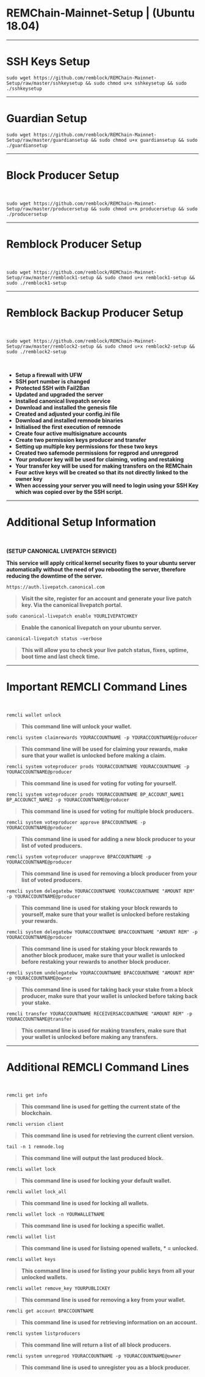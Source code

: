 #
# **REMChain-Mainnet-Setup | (Ubuntu 18.04)**


***
# SSH Keys Setup

```
sudo wget https://github.com/remblock/REMChain-Mainnet-Setup/raw/master/sshkeysetup && sudo chmod u+x sshkeysetup && sudo ./sshkeysetup
```

***
# Guardian Setup

```
sudo wget https://github.com/remblock/REMChain-Mainnet-Setup/raw/master/guardiansetup && sudo chmod u+x guardiansetup && sudo ./guardiansetup
```

***
# Block Producer Setup

<br>

```
sudo wget https://github.com/remblock/REMChain-Mainnet-Setup/raw/master/producersetup && sudo chmod u+x producersetup && sudo ./producersetup
```

***
# Remblock Producer Setup

<br>

```
sudo wget https://github.com/remblock/REMChain-Mainnet-Setup/raw/master/remblock1-setup && sudo chmod u+x remblock1-setup && sudo ./remblock1-setup
```

***
# Remblock Backup Producer Setup

<br>

```
sudo wget https://github.com/remblock/REMChain-Mainnet-Setup/raw/master/remblock2-setup && sudo chmod u+x remblock2-setup && sudo ./remblock2-setup
```
<br>

* **Setup a firewall with UFW**
* **SSH port number is changed**
* **Protected SSH with Fail2Ban**
* **Updated and upgraded the server**
* **Installed canonical livepatch service**
* **Download and installed the genesis file**
* **Created and adjusted your config.ini file**
* **Download and installed remnode binaries**
* **Initialised the first execution of remnode**
* **Create four active multisignature accounts**
* **Create two permission keys producer and transfer**
* **Setting up multiple key permissions for these two keys**
* **Created two safemode permissions for regprod and unregprod** 
* **Your producer key will be used for claiming, voting and restaking**
* **Your transfer key will be used for making transfers on the REMChain**
* **Four active keys will be created so that its not directly linked to the owner key**
* **When accessing your server you will need to login using your SSH Key which was copied over by the SSH script.** 

***
# Additional Setup Information
<br>

**(SETUP CANONICAL LIVEPATCH SERVICE)**

**This service will apply critical kernel security fixes to your ubuntu server automatically without the need of you rebooting the server, therefore reducing the downtime of the server.**

```
https://auth.livepatch.canonical.com
```

> **Visit the site, register for an account and generate your live patch key. Via the canonical livepatch portal.**

```
sudo canonical-livepatch enable YOURLIVEPATCHKEY
```

> **Enable the canonical livepatch on your ubuntu server.**

```
canonical-livepatch status —verbose
```

> **This will allow you to check your live patch status, fixes, uptime, boot time and last check time.** 

***

# Important REMCLI Command Lines
<br>

```
remcli wallet unlock
```

> **This command line will unlock your wallet.**

```
remcli system claimrewards YOURACCOUNTNAME -p YOURACCOUNTNAME@producer
```

> **This command line will be used for claiming your rewards, make sure that your wallet is unlocked before making a claim.**

```
remcli system voteproducer prods YOURACCOUNTNAME YOURACCOUNTNAME -p YOURACCOUNTNAME@producer
```

> **This command line is used for voting for voting for yourself.**

```
remcli system voteproducer prods YOURACCOUNTNAME BP_ACCOUNT_NAME1 BP_ACCOUNCT_NAME2 -p YOURACCOUNTNAME@producer
```

> **This command line is used for voting for multiple block producers.**

```
remcli system voteproducer approve BPACCOUNTNAME -p YOURACCOUNTNAME@producer
```

> **This command line is used for adding a new block producer to your list of voted producers.**

```
remcli system voteproducer unapprove BPACCOUNTNAME -p YOURACCOUNTNAME@producer
```

> **This command line is used for removing a block producer from your list of voted producers.**

```
remcli system delegatebw YOURACCOUNTNAME YOURACCOUNTNAME "AMOUNT REM" -p YOURACCOUNTNAME@producer
```

> **This command line is used for staking your block rewards to yourself, make sure that your wallet is unlocked before restaking your rewards.**

```
remcli system delegatebw YOURACCOUNTNAME BPACCOUNTNAME "AMOUNT REM" -p YOURACCOUNTNAME@producer
```

> **This command line is used for staking your block rewards to another block producer, make sure that your wallet is unlocked before restaking your rewards to another block producer.**

```
remcli system undelegatebw YOURACCOUNTNAME BPACCOUNTNAME "AMOUNT REM" -p YOURACCOUNTNAME@owner
```

> **This command line is used for taking back your stake from a block producer, make sure that your wallet is unlocked before taking back your stake.**

```
remcli transfer YOURACCOUNTNAME RECEIVERSACCOUNTNAME "AMOUNT REM" -p YOURACCOUNTNAME@transfer
```

> **This command line is used for making transfers, make sure that your wallet is unlocked before making any transfers.**

***
# Additional REMCLI Command Lines
<br>

```
remcli get info
```

> **This command line is used for getting the current state of the blockchain.**

```
remcli version client
```

> **This command line is used for retrieving the current client version.**

```
tail -n 1 remnode.log
```

> **This command line will output the last produced block.**

```
remcli wallet lock
```

> **This command line is used for locking your default wallet.**

```
remcli wallet lock_all
```

> **This command line is used for locking all wallets.**

```
remcli wallet lock -n YOURWALLETNAME
```

> **This command line is used for locking a specific wallet.**

```
remcli wallet list
```

> **This command line is used for listsing opened wallets, * = unlocked.**

```
remcli wallet keys
```

> **This command line is used for listing your public keys from all your unlocked wallets.**

```
remcli wallet remove_key YOURPUBLICKEY
```

> **This command line is used for removing a key from your wallet.**

```
remcli get account BPACCOUNTNAME
```

> **This command line is used for retrieving information on an account.**

```
remcli system listproducers
```

> **This command line will return a list of all block producers.**

```
remcli system unregprod YOURACCOUNTNAME -p YOURACCOUNTNAME@owner
```

> **This command line is used to unregister you as a block producer.**
